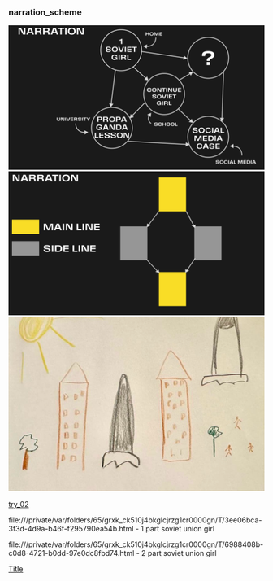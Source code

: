 ### narration_scheme

<img src="Photos/narration_scheme.png" width="800px">

<img src="Photos/narration_scheme02.png" width="800px">

<img src="Photos/girls_painting.png" width="800px">


<a href="file:///private/var/folders/65/grxk_ck510j4bkglcjrzg1cr0000gn/T/e3be3ba0-34d0-4118-9672-9d83c4b3416a.html">try_02</a>

file:///private/var/folders/65/grxk_ck510j4bkglcjrzg1cr0000gn/T/3ee06bca-3f3d-4d9a-b46f-f295790ea54b.html - 1 part soviet union girl

file:///private/var/folders/65/grxk_ck510j4bkglcjrzg1cr0000gn/T/6988408b-c0d8-4721-b0dd-97e0dc8fbd74.html   -  2 part soviet union girl




[Title](<../../../../Library/Mobile Documents/com~apple~CloudDocs/Downloads/Dyploma HEAD/_Invisible_.html>)